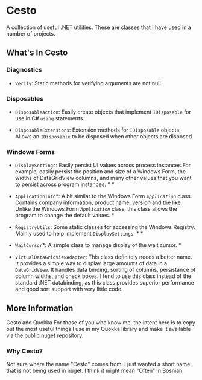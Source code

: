 Cesto
=====

A collection of useful .NET utilities. These are classes that I have used in a
number of projects.

What's In Cesto
---------------

### Diagnostics

-   `Verify`: Static methods for verifying arguments are not null.

### Disposables

-   `DisposableAction`: Easily create objects that implement `IDisposable` for
    use in C# `using` statements.

-   `DisposableExtensions`: Extension methods for `IDisposable` objects. Allows
    an `IDisposable` to be disposed when other objects are disposed.

### Windows Forms

-   `DisplaySettings`: Easily persist UI values across process instances.For
    example, easily persist the position and size of a Windows Form, the widths
    of DataGridView columns, and many other values that you want to persist
    across program instances. * *

-   `ApplicationInfo`*: A bit similar to the Windows Form *`Application`* class.
    Contains company information, product name, version and the like. Unlike the
    Windows Form *`Application`* class, this class allows the program to change
    the default values.  *

-   `RegistryUtils`: Some static classes for accessing the Windows Registry.
    Mainly used to help implement `DisplaySettings`. * *

-   `WaitCursor`*: A simple class to manage display of the wait cursor. *

-   `VirtualDataGridViewAdapter`: This class definitely needs a better name. It
    provides a simple way to display large amounts of data in a `DataGridView`.
    It handles data binding, sorting of columns, persistance of column widths,
    and check boxes. I tend to use this class instead of the standard .NET
    databinding, as this class provides superior performance and good sort
    support with very little code.

More Information
----------------

Cesto and Quokka For those of you who know me,  the intent here is to copy out
the most useful things I use in my Quokka library and  make it available via the
public nuget repository.

### Why Cesto?

Not sure where the name "Cesto" comes from. I just wanted a short name that is
not being used in nuget. I think it might mean "Often" in Bosnian.
